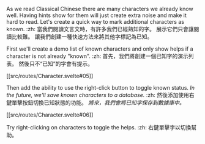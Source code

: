 As we read Classical Chinese there are many characters we already know well. Having hints show for them will just create extra noise and make it hard to read. Let's create a quick way to mark additional characters as known. :zh: 當我們閱讀文言文時，有許多我們已經熟知的字。 展示它們只會讓閱讀比較難。 讓我們創建一種快速方法來將其他字標記為已知。

First we'll create a demo list of known characters and only show helps if a character is not already "known". :zh: 首先，我們將創建一個已知字的演示列表。 然後只不“已知”的字會有提示。

[[src/routes/Character.svelte#05]]

Then add the ability to use the right-click button to toggle known status. *In the future, we'll save known characters to a database.* :zh: 然後添加使用右鍵單擊按鈕切換已知狀態的功能。 *將來，我們會將已知字保存到數據庫中。*

[[src/routes/Character.svelte#06]]

Try right-clicking on characters to toggle the helps. :zh: 右鍵單擊字以切換幫助。